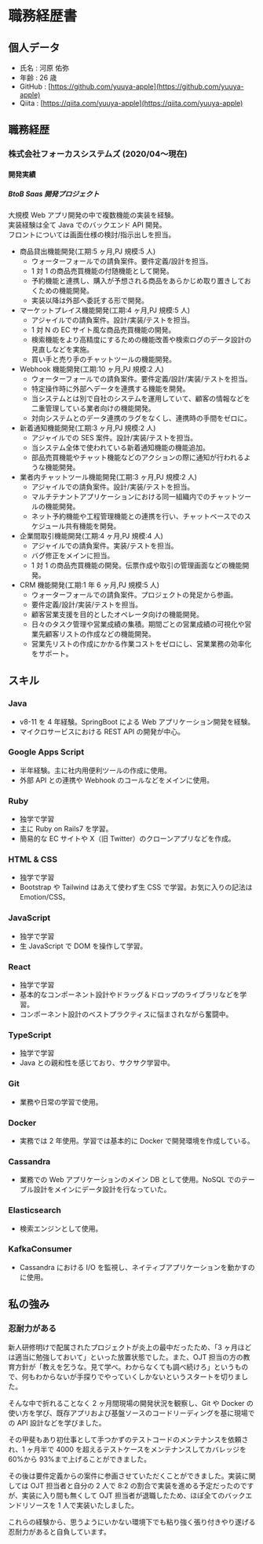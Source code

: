# 職務経歴書

## 個人データ

- 氏名 : 河原 佑弥
- 年齢 : 26 歳
- GitHub : [https://github.com/yuuya-apple](https://github.com/yuuya-apple)
- Qiita : [https://qiita.com/yuuya-apple](https://qiita.com/yuuya-apple)

## 職務経歴

### 株式会社フォーカスシステムズ (2020/04〜現在)

#### 開発実績

##### BtoB Saas 開発プロジェクト

大規模 Web アプリ開発の中で複数機能の実装を経験。<br>
実装経験は全て Java でのバックエンド API 開発。<br>
フロントについては画面仕様の検討/指示出しを担当。

- 商品貸出機能開発(工期:5 ヶ月,PJ 規模:5 人)
  - ウォーターフォールでの請負案件。要件定義/設計を担当。
  - 1 対 1 の商品売買機能の付随機能として開発。
  - 予約機能と連携し、購入が予想される商品をあらかじめ取り置きしておくための機能開発。
  - 実装以降は外部へ委託する形で開発。
- マーケットプレイス機能開発(工期:4 ヶ月,PJ 規模:5 人)
  - アジャイルでの請負案件。設計/実装/テストを担当。
  - 1 対 N の EC サイト風な商品売買機能の開発。
  - 検索機能をより高精度にするための機能改善や検索ログのデータ設計の見直しなどを実施。
  - 買い手と売り手のチャットツールの機能開発。
- Webhook 機能開発(工期:10 ヶ月,PJ 規模:2 人)
  - ウォーターフォールでの請負案件。要件定義/設計/実装/テストを担当。
  - 特定操作時に外部へデータを連携する機能を開発。
  - 当システムとは別で自社のシステムを運用していて、顧客の情報などを二重管理している業者向けの機能開発。
  - 対向システムとのデータ連携のラグをなくし、連携時の手間をゼロに。
- 新着通知機能開発(工期:3 ヶ月,PJ 規模:2 人)
  - アジャイルでの SES 案件。設計/実装/テストを担当。
  - 当システム全体で使われている新着通知機能の機能追加。
  - 部品売買機能やチャット機能などのアクションの際に通知が行われるような機能開発。
- 業者内チャットツール機能開発(工期:3 ヶ月,PJ 規模:2 人)
  - アジャイルでの請負案件。設計/実装/テストを担当。
  - マルチテナントアプリケーションにおける同一組織内でのチャットツールの機能開発。
  - ネット予約機能や工程管理機能との連携を行い、チャットベースでのスケジュール共有機能を開発。
- 企業間取引機能開発(工期:4 ヶ月,PJ 規模:4 人)
  - アジャイルでの請負案件。実装/テストを担当。
  - バグ修正をメインに担当。
  - 1 対 1 の商品売買機能の開発。伝票作成や取引の管理画面などの機能開発。
- CRM 機能開発(工期:1 年 6 ヶ月,PJ 規模:5 人)
  - ウォーターフォールでの請負案件。プロジェクトの発足から参画。
  - 要件定義/設計/実装/テストを担当。
  - 顧客営業支援を目的としたオペレータ向けの機能開発。
  - 日々のタスク管理や営業成績の集積。期間ごとの営業成績の可視化や営業先顧客リストの作成などの機能開発。
  - 営業先リストの作成にかかる作業コストをゼロにし、営業業務の効率化をサポート。

## スキル

### Java

- v8-11 を 4 年経験。SpringBoot による Web アプリケーション開発を経験。
- マイクロサービスにおける REST API の開発が中心。

### Google Apps Script

- 半年経験。主に社内用便利ツールの作成に使用。
- 外部 API との連携や Webhook のコールなどをメインに使用。

### Ruby

- 独学で学習
- 主に Ruby on Rails7 を学習。
- 簡易的な EC サイトや X（旧 Twitter）のクローンアプリなどを作成。

### HTML & CSS

- 独学で学習
- Bootstrap や Tailwind はあえて使わず生 CSS で学習。お気に入りの記法は Emotion/CSS。

### JavaScript

- 独学で学習
- 生 JavaScript で DOM を操作して学習。

### React

- 独学で学習
- 基本的なコンポーネント設計やドラッグ＆ドロップのライブラリなどを学習。
- コンポーネント設計のベストプラクティスに悩まされながら奮闘中。

### TypeScript

- 独学で学習
- Java との親和性を感じており、サクサク学習中。

### Git

- 業務や日常の学習で使用。

### Docker

- 実務では 2 年使用。学習では基本的に Docker で開発環境を作成している。

### Cassandra

- 業務での Web アプリケーションのメイン DB として使用。NoSQL でのテーブル設計をメインにデータ設計を行なっていた。

### Elasticsearch

- 検索エンジンとして使用。

### KafkaConsumer

- Cassandra における I/O を監視し、ネイティブアプリケーションを動かすのに使用。

## 私の強み

### 忍耐力がある

新人研修明けで配属されたプロジェクトが炎上の最中だったため、「3 ヶ月ほどは適当に勉強しておいて」といった放置状態でした。また、OJT 担当の方の教育方針が「教えを乞うな。見て学べ。わからなくても調べ続けろ」というもので、何もわからないが手探りでやっていくしかないというスタートを切りました。

そんな中で折れることなく 2 ヶ月間現場の開発状況を観察し、Git や Docker の使い方を学び、既存アプリおよび基盤ソースのコードリーディングを基に現場での API 設計などを学びました。

その甲斐もあり初仕事として手つかずのテストコードのメンテナンスを依頼され、1 ヶ月半で 4000 を超えるテストケースをメンテナンスしてカバレッジを 60%から 93%まで上げることができました。

その後は要件定義からの案件に参画させていただくことができました。実装に関しては OJT 担当者と自分の 2 人で 8:2 の割合で実装を進める予定だったのですが、実装に入り間も無くして OJT 担当者が退職したため、ほぼ全てのバックエンドリソースを 1 人で実装いたしました。

これらの経験から、思うようにいかない環境下でも粘り強く張り付きやり遂げる忍耐力があると自負しています。
